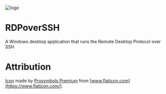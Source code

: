 ![logo](https://user-images.githubusercontent.com/7417301/142896950-c9dad594-ecb0-4b5a-b1d0-8865a71f2358.png)


# RDPoverSSH

A Windows desktop application that runs the Remote Desktop Protocol over SSH

# Attribution
[Icon](https://www.flaticon.com/premium-icon/data-transfer_2985993) made by [Prosymbols Premium](https://www.flaticon.com/authors/prosymbols-premium) from [www.flaticon.com](https://www.flaticon.com/).